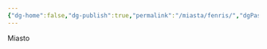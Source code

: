```yaml
---
{"dg-home":false,"dg-publish":true,"permalink":"/miasta/fenris/","dgPassFrontmatter":true}
---
```


Miasto

<!--
![Fenris.png|800](/img/user/Vault/Grafiki/Lore/Fenris.png)

> **Ustrój:** Stabilizująca się anarchia
> **Liczba mieszkańców:** 55 000
> **Przywódca:** [[Postacie/NPC/Quintus\|Quintus]]
> **Imiona:** Starożytny Rzym
> **Wygląd**: Antyczne ruiny zniszczone dodatkowo przez wandali

---

### Władza i zarządzanie

Fenris trzy lata temu było klejnotem wyspy. A przynajmniej tak się wówczas mówiło. Prawda jest taka, że miasto było czyste i uporządkowane, co już stawiało je w ścisłej czołówce pożądanych miejsc do życia. W wyniku pewnych politycznych porozumień Fenris było również stosunkowo bezpieczne od ataków z zewnątrz, dzięki czemu dobrze prosperujący mieszkańcy zaczęli skupiać się na mniej trywialnych potrzebach. Artyści, filozofowie, wizjonerzy. Oto prawdziwy towar eksportowy Fenris jeszcze do niedawna. Niestety jednak [[Rasy/Ludzie\|ludzka]] natura jest niezmienna i aby jedni mogli żyć dostatnio - inni muszą ponosić tego cenę. Tak więc w cieniu pięknych budynków opracowanych przez wykwalifikowanych architektów kryli się biedacy, którzy musieli je zbudować. Niektórzy twierdzą, że robotnicy i żebracy byli traktowani w Fenris jak robactwo. Inni zapewniają, że życie biednych było i tak lepsze od żywotów ich odpowiedników z innych miast. Rozstrzygnięcie jak to wyglądało naprawdę jest w zasadzie niemożliwe. Każdy z mieszkańców ma własną opinię i własną perspektywę. Faktem jest, że obraz [[Postacie/NPC/Luciusa Sulla\|Luciusa Sulli]] zatytułowany "Dostatek nieposiadania" przedstawiający szczęśliwego bezdomnego podziwiającego ze swojego leża wspaniałą katedrę Aedes Potentia, wzbudził prawdziwe wzruszenie i dumę wśród wystarczająco wielu robotników, by ci zorganizowali się i w duchu pojednania rozpoczęli rzeź na niczego nie spodziewających się i całkowicie bezbronnych artystach, politykach, myślicielach… Od tego momentu miasto znacząco się zmieniło. Anarchia opanowała Fenris i zaczęła pożerać nie tylko słabych artystów ale wkrótce samych zbuntowanych robotników. Brutalna siła była jedyną walutą, a fale zniszczeń, mordów i gwałtów trwały przez blisko rok - nim w końcu pojawił się cień stabilizacji. Coraz większą część miasta podporządkował sobie jeden [[Rasy/Exoformidy\|exoformid]] [[Postacie/NPC/Quintus\|Quintus]], który stara się od tego czasu wprowadzać proste reguły życia w mieście. Owszem - nadal można niewolić słabszych. Owszem - porachunki można załatwiać między sobą za pomocą broni. Jednak zniewolonych należy nakarmić, a bójki mogą odbywać się tylko przy równej liczebności obu drużyn i w obecności świadków. Kroczek po kroczku miasto powoli znów staje się miejscem, gdzie przewidywana długość życia przestaje być liczona w godzinach. Nadal niektóre miejsca są pozbawione oświeconej władzy [[Postacie/NPC/Quintus\|Quintusa]], a jego rządy nadal przypominają krwawe wymuszanie woli silniejszych nad słabszymi. Jednak poprawa zauważalna jest gołym okiem. Chociaż wspaniała Aedes Potentia raczej nie zostanie nigdy odbudowana.

### Demografia

Fenris przed przewrotem liczyło ponad 140 000 mieszkańców, jednak wielu uciekło lub straciło życie. Fale rzezi, głodu i chorób zebrały swoje żniwo.

Najliczniejszą grupę stanowią oczywiście [[Rasy/Ludzie\|ludzie]], podobnie jak w niemal każdej osadzie. Z istotnych różnic, w mieście najprawdopodobniej nie ma w ogóle [[Rasy/Floranci\|florantów]], a obecność [[Rasy/Neozwierzęta\|neozwierząt]] jest ledwie zauważalna. Istotną grupę stanowią [[Rasy/Exoformidy\|exoformidy]], które chociaż nie są bardziej liczne niż w innych miejscach, to za sprawą [[Postacie/NPC/Quintus\|Quintusa]] są bardziej wyeksponowani i stanowią sporą część dowódców jego armii.

---

Miasto prowadzi w chwili obecnej bardzo ograniczony handel i brakuje niemal wszystkiego. Żywność jest bardzo droga. Głównym towarem eksportowym są zrabowane dzieła sztuki i pozostałości po dawnym Fenris. W wyniku przewrotu większość pozostałych przy życiu wykształconych obywateli stara się udawać ludzi od zawsze pochodzących z gminu. Dodatkowo Fenris ma znaczną nadreprezentację bandytów i zwykłych uciekinierów ukrywających się w dżungli.
-->

<!--
Przykłady imion:
	Mężczyźni - szlachta: Gaius Julius Varro, Marcus Tullius Severus, Lucius Cornelius Scaeva, Quintus Aemilius Drusus, Titus Flavius Maximus, Publius Licinius Crassus, Decimus Junius Silanus, Aulus Claudius Lupus, Servius Valerius Regulus, Sextus Fabius Merula
	
	Kobiety - szlachta: Julia Domitilla, Tullia Severina, Cornelia Scaevina, Aemilia Drusa, Flavia Maxima, Licinia Crassa, Junia Silana, Claudia Lupa, Valeria Regula, Fabia Merula
	
	Mężczyźni: Spurius, Numerius, Agrippa, Vibius, Marius, Naso, Festus, Cato, Gellius, Oppius
	
	Kobiety: Rufa, Marcia, Livia, Severa, Gaia, Prisca, Paulina, Tertia, Nona, Vibia

Opis na sesję - z zewnątrz
	Z oddali Fenris wygląda jak blizna na krajobrazie. Fragmenty murów, kiedyś proste i strzeliste, teraz są pokryte rusztowaniami, graffiti i czarnymi śladami po ogniu. Nad częścią miasta unosi się delikatny dym, jakby coś ciągle się tliło — być może ogniska, być może wspomnienia. W kilku miejscach stoją niedokończone wieże, których konstrukcje przypominają porzucone sny architektów. Jednak to nie ruiny najbardziej przyciągają uwagę, a wielka figura z blach i złomu przypominająca humanoidalnego wojownika, ustawiona na jednym z dachów jak pomnik albo ostrzeżenie. Wokół murów, przy głównym trakcie, gromadzą się handlarze, uciekinierzy, ludzie bez przynależności. Czekają, aż ktoś pozwoli im wejść – albo aż pojawi się okazja, by przemknąć.

Opis na sesję - wewnątrz
	Po przejściu przez bramy Fenris pierwsze, co czujesz, to zapach przypalonego metalu i starego wina. Miasto żyje – ale to życie jakby na krawędzi, nieustannie balansujące między triumfem a upadkiem. Ściany budynków pokryte są graffiti – niektóre to dawne cytaty filozofów, inne to obsceniczne obrazy z domieszką artystycznego kunsztu. W niszy dawnej biblioteki grupka dzieci rysuje węglem po marmurowej posadzce, śmiejąc się z powykręcanych postaci. Na jednym z placów malarz pracuje w ciszy nad monumentalnym portretem miejscowego watażki, przedstawionego jak cezara z orgii – za plecami ma strażnika z toporem. Ruiny katedry Aedes Potentia służą za miejsce walk i egzekucji, a jej złamana kopuła to ulubiony punkt obserwacyjny snajperów. Ludzie w mieście są szorstcy, nieufni – ale w ich oczach tli się coś dziwnego. Może to pamięć o lepszym świecie. A może tylko świadomość, że chaos jest bardziej uczciwy niż złudzenie porządku.
-->